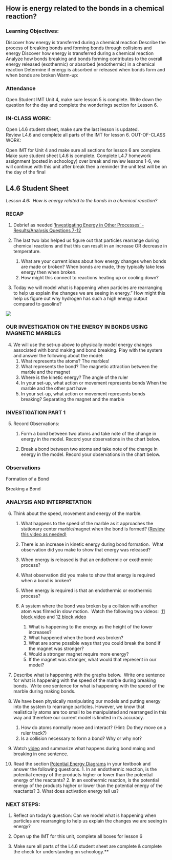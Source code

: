 ## How is energy related to the bonds in a chemical reaction? 

### Learning Objectives:

Discover how energy is transferred during a chemical reaction
Describe the process of breaking bonds and forming bonds through collisions and energy
Discover how energy is transferred during a chemical reaction
Analyze how bonds breaking and bonds forming contributes to the overall energy released (exothermic) or absorbed (endothermic) in a chemical reaction
Determine if energy is absorbed or released when bonds form and when bonds are broken
Warm-up: 

### Attendance 
Open Student IMT Unit 4, make sure lesson 5 is complete. 
Write down the question for the day and complete the wonderings section for Lesson 6. 

### IN-CLASS WORK:

Open L4.6 student sheet, make sure the last lesson is updated.  
Review L4.6 and complete all parts of the IMT for lesson 6.
OUT-OF-CLASS WORK:

Open IMT for Unit 4 and make sure all sections for lesson 6 are complete. Make sure student sheet L4.6 is complete.
Complete L4.7 homework assignment (posted in schoology) over break and review lessons 1-6, we will continue with this unit after break then a reminder the unit test will be on the day of the final

## L4.6 Student Sheet
*Lesson 4.6:  How is energy related to the bonds in a chemical reaction?*

### RECAP

1.  Debrief as needed [‘Investigating Energy in Other Processes’ - Results/Analysis Questions 7-12](https://docs.google.com/document/d/14NbhZ77qICXvFtBspTx5pvkw8sD7UZ5P/edit?usp=sharing&ouid=109948528685555271038&rtpof=true&sd=true)

2.  The last two labs helped us figure out that particles rearrange during chemical reactions and that this can result in an increase OR decrease in temperature. 
	1.  What are your current ideas about how energy changes when bonds are made or broken?
		When bonds are made, they typically take less energy then when broken.
	2.  How might this connect to reactions heating up or cooling down?
		

3.  Today we will model what is happening when particles are rearranging to help us explain the changes we are seeing in energy.” How might this help us figure out why hydrogen has such a high energy output compared to gasoline?

![](https://lh6.googleusercontent.com/0ZUQt6J_dns2hZkoHpV2Wv21DNVxrum15Gf5niX3ykRCPw2YmRVhP-pLaQRT1CwezfvmR6Hjf20Gsm05J1MVFBW-cubHbkRcRPLN95Y1PqwyN198I2Llp1sFNJkWKXELg1mFEyOYuh3BuMuvfcqTeEdZtnPgNWxQkCDiaCoWj1-cHomAgK1Zdsa3HjqRGAtaSoCIoHhEhA)  

### OUR INVESTIGATION ON THE ENERGY IN BONDS USING MAGNETIC MARBLES

4.  We will use the set-up above to physically model energy changes associated with bond making and bond breaking. Play with the system and answer the following about the model:
	1. What represents the atoms?
		The marbles!
	2. What represents the bond?
		The magnetic attraction between the marble and the magnet
	3.  Where is the kinetic energy?
		The angle of the ruler
	4.  In your set-up, what action or movement represents bonds
		When the marble and the other part have 
	5.  In your set-up, what action or movement represents bonds breaking?
		Separating the magnet and the marble
  

### INVESTIGATION PART 1 

5.  Record Observations:
	1. Form a bond between two atoms and take note of the change in energy in the model. Record your observations in the chart below.
		
	2. Break a bond between two atoms and take note of the change in energy in the model. Record your observations in the chart below.

  

  

### Observations

Formation of a Bond

  

Breaking a Bond

  

  

### ANALYSIS AND INTERPRETATION 

6.  Think about the speed, movement and energy of the marble. 
	1. What happens to the speed of the marble as it approaches the stationary center marble/magnet when the bond is formed? [(Review this video as needed)](https://drive.google.com/file/d/19IaTZHYYD1QVqlEVh62TJkkcP5V8HOZn/view?usp=sharing)
	
	2. There is an increase in kinetic energy during bond formation.  What observation did you make to show that energy was released?
    
	3. When energy is released is that an endothermic or exothermic process?
    
	4. What observation did you make to show that energy is required when a bond is broken?
	
	5. When energy is required is that an endothermic or exothermic process?
	
	6.  A system where the bond was broken by a collision with another atom was filmed in slow motion.  Watch the following two videos:  [11 block video](https://drive.google.com/file/d/1TsvmIKmGDAy8MkKW16G4CmS8qj-76SP_/view?usp=sharing) and [12 block video](https://drive.google.com/file/d/1U4tlb3Fiv9ecCeHmNknLfhZlyzYmCUbt/view?usp=sharing)
		1.  What is happening to the energy as the height of the tower increases?
		2.  What happened when the bond was broken?
		3.  What are some possible ways that you could break the bond if the magnet was stronger?
		4.  Would a stronger magnet require more energy?
		5.  If the magnet was stronger, what would that represent in our model?

7.  Describe what is happening with the graphs below.  Write one sentence for what is happening with the speed of the marble during breaking bonds.  Write one sentence for what is happening with the speed of the marble during making bonds.

8.  We have been physically manipulating our models and putting energy into the system to rearrange particles. However, we know that realistically atoms are too small to be manipulated and rearranged in this way and therefore our current model is limited in its accuracy. 
	1.  How do atoms normally move and interact? (Hint: Do they move on a ruler track?)
	2.  Is a collision necessary to form a bond? Why or why not?
    

9.  Watch [video](https://www.youtube.com/watch?v=dvJaBUxaYuk) and summarize what happens during bond maing and breaking in one sentence.
    

  
  

10.  Read the section [Potential Energy Diagrams](https://flexbooks.ck12.org/cbook/ck-12-chemistry-flexbook-2.0/section/18.4/primary/lesson/potential-energy-diagrams-chem/) in your textbook and answer the following questions.
	1.  In an endothermic reaction, is the potential energy of the products higher or lower than the potential energy of the reactants?
	2.  In an exothermic reaction, is the potential energy of the products higher or lower than the potential energy of the reactants?
	3.  What does activation energy tell us?
    

### NEXT STEPS:

1.  Reflect on today’s question: Can we model what is happening when particles are rearranging to help us explain the changes we are seeing in energy?
    
2.  Open up the IMT for this unit, complete all boxes for lesson 6
    
3.  Make sure all parts of the L4.6 student sheet are complete & complete the check for understanding on schoology.**